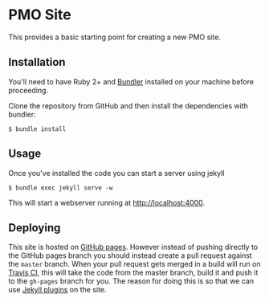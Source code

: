# PMO Site

This provides a basic starting point for creating a new PMO site.

## Installation

You'll need to have Ruby 2+ and [Bundler](http://bundler.io) installed on your machine before proceeding.

Clone the repository from GitHub and then install the dependencies with bundler:

    $ bundle install

## Usage

Once you've installed the code you can start a server using jekyll

    $ bundle exec jekyll serve -w

This will start a webserver running at <http://localhost:4000>.

## Deploying

This site is hosted on [GitHub pages](https://pages.github.com). However instead of pushing directly to the GitHub pages branch you should instead create a pull request against the `master` branch. When your pull request gets merged in a build will run on [Travis CI](https://travis-ci.org), this will take the code from the master branch, build it and push it to the `gh-pages` branch for you. The reason for doing this is so that we can use [Jekyll plugins](http://jekyllrb.com/docs/plugins/) on the site.
